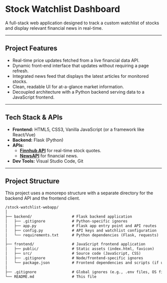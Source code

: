 # Stock Watchlist Dashboard

A full-stack web application designed to track a custom watchlist of stocks and display relevant financial news in real-time.

---

## Project Features

-   Real-time price updates fetched from a live financial data API.
-   Dynamic front-end interface that updates without requiring a page refresh.
-   Integrated news feed that displays the latest articles for monitored stocks.
-   Clean, readable UI for at-a-glance market information.
-   Decoupled architecture with a Python backend serving data to a JavaScript frontend.

---

## Tech Stack & APIs

-   **Frontend:** HTML5, CSS3, Vanilla JavaScript (or a framework like React/Vue)
-   **Backend:** Flask (Python)
-   **APIs:**
    -   **[Finnhub API](https://finnhub.io/)** for real-time stock quotes.
    -   **[NewsAPI](https://newsapi.org/)** for financial news.
-   **Dev Tools:** Visual Studio Code, Git

---

## Project Structure

This project uses a monorepo structure with a separate directory for the backend API and the frontend client.

```txt
/stock-watchlist-webapp/
│
├── backend/                  # Flask backend application
│   ├── .gitignore            # Python-specific ignores
│   ├── app.py                # Flask app entry point and API routes
│   ├── config.py             # API keys and watchlist configuration
│   └── requirements.txt      # Python dependencies (Flask, requests)
│
├── frontend/                 # JavaScript frontend application
│   ├── public/               # Static assets (index.html, favicon)
│   ├── src/                  # Source code (JavaScript, CSS)
│   ├── .gitignore            # Node/frontend-specific ignores
│   └── package.json          # Frontend dependencies and scripts (if using a bundler)
│
├── .gitignore                # Global ignores (e.g., .env files, OS files)
└── README.md                 # This file